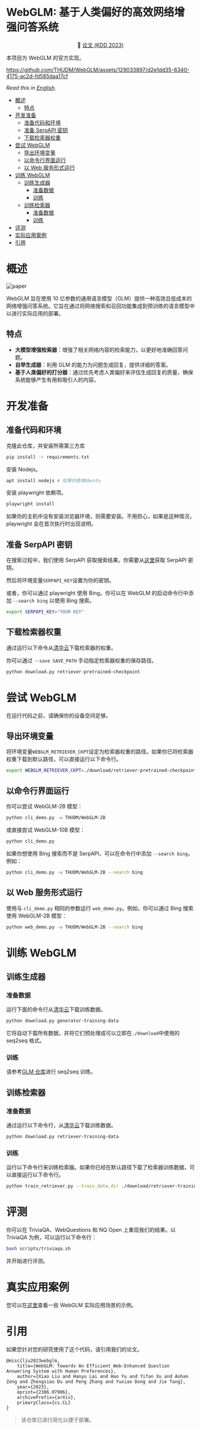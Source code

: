<h1>WebGLM: 基于人类偏好的高效网络增强问答系统</h1>

<p align="center">📃 <a href="https://arxiv.org/pdf/2306.07906.pdf" target="_blank">论文 (KDD 2023)</a>

本项目为 WebGLM 的官方实现。

https://github.com/THUDM/WebGLM/assets/129033897/d2e1dd35-6340-4175-ac2d-fd585daa17cf

_Read this in [English](README.md)._

<!-- TOC -->

-   [概述](#概述)
    -   [特点](#特点)
-   [开发准备](#开发准备)
    -   [准备代码和环境](#准备代码和环境)
    -   [准备 SerpAPI 密钥](#准备serpapi密钥)
    -   [下载检索器权重](#下载检索器权重)
-   [尝试 WebGLM](#尝试webglm)
    -   [导出环境变量](#导出环境变量)
    -   [以命令行界面运行](#以命令行界面运行)
    -   [以 Web 服务形式运行](#以Web服务形式运行)
-   [训练 WebGLM](#训练webglm)
    -   [训练生成器](#训练生成器)
        -   [准备数据](#准备数据)
        -   [训练](#训练)
    -   [训练检索器](#训练检索器)
        -   [准备数据](#准备数据-1)
        -   [训练](#训练-1)
-   [评测](#评测)
-   [实际应用案例](#实际应用案例)
-   [引用](#引用)

# 概述

![paper](./assets/main_process.png)

WebGLM 旨在使用 10 亿参数的通用语言模型（GLM）提供一种高效且低成本的网络增强问答系统。它旨在通过将网络搜索和召回功能集成到预训练的语言模型中以进行实际应用的部署。

## 特点

-   **大模型增强检索器**：增强了相关网络内容的检索能力，以更好地准确回答问题。
-   **自举生成器**：利用 GLM 的能力为问题生成回复，提供详细的答案。
-   **基于人类偏好的打分器**：通过优先考虑人类偏好来评估生成回复的质量，确保系统能够产生有用和吸引人的内容。

# 开发准备

## 准备代码和环境

克隆此仓库，并安装所需第三方库

```bash
pip install -r requirements.txt
```

安装 Nodejs。

```bash
apt install nodejs # 如果你使用Ubuntu
```

安装 playwright 依赖项。

```bash
playwright install
```

如果你的主机中没有安装浏览器环境，则需要安装。不用担心，如果是这种情况，playwright 会在首次执行时出现说明。

## 准备 SerpAPI 密钥

在搜索过程中，我们使用 SerpAPI 获取搜索结果。你需要从[这里](https://serpapi.com/)获取 SerpAPI 密钥。

然后将环境变量`SERPAPI_KEY`设置为你的密钥。

或者，你可以通过 playwright 使用 Bing。你可以在 WebGLM 的启动命令行中添加 `--search bing` 以使用 Bing 搜索。

```bash
export SERPAPI_KEY="YOUR KEY"
```

## 下载检索器权重

通过运行以下命令从[清华云](https://cloud.tsinghua.edu.cn/d/54056861b2f34bbfb3f9/)下载检索器的权重。

你可以通过 `--save SAVE_PATH` 手动指定检索器权重的保存路径。

```bash
python download.py retriever-pretrained-checkpoint
```

# 尝试 WebGLM

在运行代码之前，请确保你的设备空间足够。

## 导出环境变量

将环境变量`WEBGLM_RETRIEVER_CKPT`设定为检索器权重的路径。如果你已将检索器权重下载到默认路径，可以直接运行以下命令行。

```bash
export WEBGLM_RETRIEVER_CKPT=./download/retriever-pretrained-checkpoint
```

## 以命令行界面运行

你可以尝试 WebGLM-2B 模型：

```bash
python cli_demo.py -w THUDM/WebGLM-2B
```

或直接尝试 WebGLM-10B 模型：

```bash
python cli_demo.py
```

如果你想使用 Bing 搜索而不是 SerpAPI，可以在命令行中添加 `--search bing`，例如：

```bash
python cli_demo.py -w THUDM/WebGLM-2B --search bing
```

## 以 Web 服务形式运行

使用与 `cli_demo.py` 相同的参数运行 `web_demo.py`。例如，你可以通过 Bing 搜索使用 WebGLM-2B 模型：

```bash
python web_demo.py -w THUDM/WebGLM-2B --search bing
```

# 训练 WebGLM

## 训练生成器

### 准备数据

运行下面的命令行从[清华云](https://cloud.tsinghua.edu.cn/d/ae204894f2e842f19a3f/)下载训练数据。

```bash
python download.py generator-training-data
```

它将自动下载所有数据，并将它们预处理成可以立即在`./download`中使用的 seq2seq 格式。

### 训练

请参考[GLM 仓库](https://github.com/THUDM/GLM#train-with-your-own-data)进行 seq2seq 训练。

## 训练检索器

### 准备数据

通过运行以下命令行，从[清华云](https://cloud.tsinghua.edu.cn/d/fa5e6eb1afac4f08a4c6/)下载训练数据。

```bash
python download.py retriever-training-data
```

### 训练

运行以下命令行来训练检索器。如果你已经在默认路径下载了检索器训练数据，可以直接运行以下命令行。

```bash
python train_retriever.py --train_data_dir ./download/retriever-training-data
```

# 评测

你可以在 TriviaQA、WebQuestions 和 NQ Open 上重现我们的结果。以 TriviaQA 为例，可以运行以下命令行：

```bash
bash scripts/triviaqa.sh
```

并开始进行评测。

# 真实应用案例

您可以在[这里](assets/cases)查看一些 WebGLM 实际应用场景的示例。

# 引用

如果您针对您的研究使用了这个代码，请引用我们的论文。

```
@misc{liu2023webglm,
    title={WebGLM: Towards An Efficient Web-Enhanced Question Answering System with Human Preferences},
    author={Xiao Liu and Hanyu Lai and Hao Yu and Yifan Xu and Aohan Zeng and Zhengxiao Du and Peng Zhang and Yuxiao Dong and Jie Tang},
    year={2023},
    eprint={2306.07906},
    archivePrefix={arXiv},
    primaryClass={cs.CL}
}
```

> 该仓库已进行简化以便于部署。
